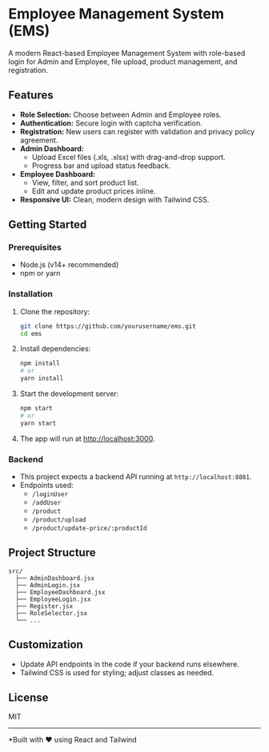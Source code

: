 # Employee Management System (EMS)

A modern React-based Employee Management System with role-based login for Admin and Employee, file upload, product management, and registration.

## Features

- **Role Selection:** Choose between Admin and Employee roles.
- **Authentication:** Secure login with captcha verification.
- **Registration:** New users can register with validation and privacy policy agreement.
- **Admin Dashboard:**
  - Upload Excel files (.xls, .xlsx) with drag-and-drop support.
  - Progress bar and upload status feedback.
- **Employee Dashboard:**
  - View, filter, and sort product list.
  - Edit and update product prices inline.
- **Responsive UI:** Clean, modern design with Tailwind CSS.

## Getting Started

### Prerequisites

- Node.js (v14+ recommended)
- npm or yarn

### Installation

1. Clone the repository:
   ```bash
   git clone https://github.com/yourusername/ems.git
   cd ems
   ```

2. Install dependencies:
   ```bash
   npm install
   # or
   yarn install
   ```

3. Start the development server:
   ```bash
   npm start
   # or
   yarn start
   ```

4. The app will run at [http://localhost:3000](http://localhost:5173).

### Backend

- This project expects a backend API running at `http://localhost:8081`.
- Endpoints used:
  - `/loginUser`
  - `/addUser`
  - `/product`
  - `/product/upload`
  - `/product/update-price/:productId`

## Project Structure

```
src/
  ├── AdminDashboard.jsx
  ├── AdminLogin.jsx
  ├── EmployeeDashboard.jsx
  ├── EmployeeLogin.jsx
  ├── Register.jsx
  ├── RoleSelector.jsx
  └── ...
```

## Customization

- Update API endpoints in the code if your backend runs elsewhere.
- Tailwind CSS is used for styling; adjust classes as needed.

## License

MIT

---

*Built with ❤️ using React and Tailwind